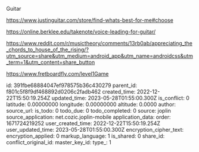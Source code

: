 Guitar

https://www.justinguitar.com/store/find-whats-best-for-me#choose

https://online.berklee.edu/takenote/voice-leading-for-guitar/

https://www.reddit.com/r/musictheory/comments/13rb0ab/appreciating_the_chords_to_house_of_the_rising/?utm_source=share&utm_medium=android_app&utm_name=androidcss&utm_term=1&utm_content=share_button

https://www.fretboardfly.com/level1Game

id: 391fbe68884047ef978575b36c430279
parent_id: f801c5f8f9df468892d0206c2fadb462
created_time: 2022-12-22T15:50:19.254Z
updated_time: 2023-05-28T01:55:00.300Z
is_conflict: 0
latitude: 0.00000000
longitude: 0.00000000
altitude: 0.0000
author: 
source_url: 
is_todo: 0
todo_due: 0
todo_completed: 0
source: joplin
source_application: net.cozic.joplin-mobile
application_data: 
order: 1671724219252
user_created_time: 2022-12-22T15:50:19.254Z
user_updated_time: 2023-05-28T01:55:00.300Z
encryption_cipher_text: 
encryption_applied: 0
markup_language: 1
is_shared: 0
share_id: 
conflict_original_id: 
master_key_id: 
type_: 1